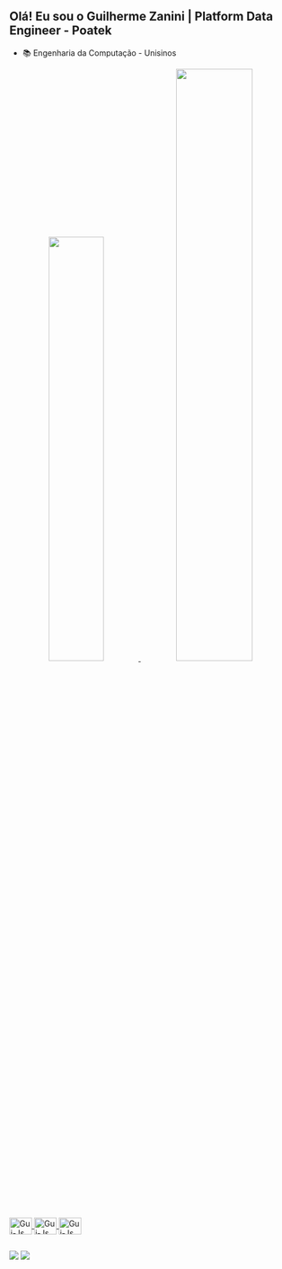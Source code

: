 ## Olá! Eu sou o Guilherme Zanini | Platform Data Engineer - Poatek

- 📚 Engenharia da Computação - Unisinos

<div align="center">
  <a href="https://github.com/gzanini">
  <img width="44%" src="https://github-readme-stats.vercel.app/api?username=gzanini&show_icons=true&theme=dark&include_all_commits=true&count_private=true&disable_animations=true"/>
  <img width="52%" src="https://github-readme-stats.vercel.app/api/top-langs/?username=gzanini&layout=compact&langs_count=7&theme=dark"/>
</div>  
<div style="display: inline_block"><br>
  <img align="center" alt="Gui-Js" height="30" width="40" src="https://cdn.jsdelivr.net/gh/devicons/devicon/icons/scala/scala-original.svg" />
  <img align="center" alt="Gui-Js" height="30" width="40" src="https://cdn.jsdelivr.net/gh/devicons/devicon/icons/python/python-original.svg" />
  <img align="center" alt="Gui-Js" height="30" width="40" src="https://cdn.jsdelivr.net/gh/devicons/devicon/icons/c/c-plain.svg" />
</div>
  
  ##
 
<div>
  <a href="https://www.linkedin.com/in/guilherme-zanini-da-silva-70b339148" target="_blank"><img src="https://img.shields.io/badge/-LinkedIn-%230077B5?style=for-the-badge&logo=linkedin&logoColor=white" target="_blank"></a>
  <a href="https://instagram.com/guilhermezds" target="_blank"><img src="https://img.shields.io/badge/-Instagram-%23E4405F?style=for-the-badge&logo=instagram&logoColor=white" target="_blank"></a>
 
</div>
